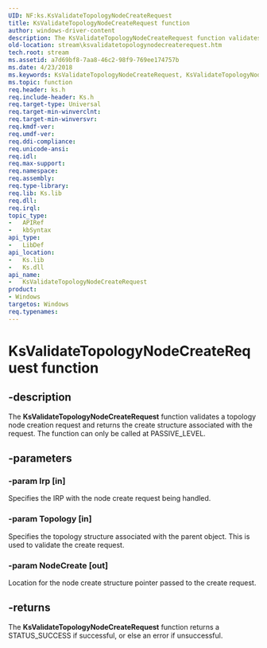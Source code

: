 ```yaml
---
UID: NF:ks.KsValidateTopologyNodeCreateRequest
title: KsValidateTopologyNodeCreateRequest function
author: windows-driver-content
description: The KsValidateTopologyNodeCreateRequest function validates a topology node creation request and returns the create structure associated with the request. The function can only be called at PASSIVE_LEVEL.
old-location: stream\ksvalidatetopologynodecreaterequest.htm
tech.root: stream
ms.assetid: a7d69bf8-7aa8-46c2-98f9-769ee174757b
ms.date: 4/23/2018
ms.keywords: KsValidateTopologyNodeCreateRequest, KsValidateTopologyNodeCreateRequest function [Streaming Media Devices], ks/KsValidateTopologyNodeCreateRequest, ksfunc_f2b7fc56-1bca-4de5-981b-68364aa96fa7.xml, stream.ksvalidatetopologynodecreaterequest
ms.topic: function
req.header: ks.h
req.include-header: Ks.h
req.target-type: Universal
req.target-min-winverclnt: 
req.target-min-winversvr: 
req.kmdf-ver: 
req.umdf-ver: 
req.ddi-compliance: 
req.unicode-ansi: 
req.idl: 
req.max-support: 
req.namespace: 
req.assembly: 
req.type-library: 
req.lib: Ks.lib
req.dll: 
req.irql: 
topic_type:
-	APIRef
-	kbSyntax
api_type:
-	LibDef
api_location:
-	Ks.lib
-	Ks.dll
api_name:
-	KsValidateTopologyNodeCreateRequest
product:
- Windows
targetos: Windows
req.typenames: 
---
```


# KsValidateTopologyNodeCreateRequest function


## -description


The <b>KsValidateTopologyNodeCreateRequest</b> function validates a topology node creation request and returns the create structure associated with the request. The function can only be called at PASSIVE_LEVEL.


## -parameters




### -param Irp [in]

Specifies the IRP with the node create request being handled.


### -param Topology [in]

Specifies the topology structure associated with the parent object. This is used to validate the create request.


### -param NodeCreate [out]

Location for the node create structure pointer passed to the create request.


## -returns



The <b>KsValidateTopologyNodeCreateRequest</b> function returns a STATUS_SUCCESS if successful, or else an error if unsuccessful. 



